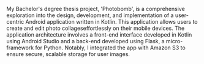 My Bachelor's degree thesis project, 'Photobomb', is a comprehensive exploration into the design, development, and implementation of a user-centric Android application written in Kotlin. This application allows users to create and edit photo collageseffortlessly on their mobile devices. The application architecture involves a front-end interface developed in Kotlin using Android Studio and a back-end developed using Flask, a micro-framework for Python. Notably, I integrated the app with Amazon S3 to ensure secure, scalable storage for user images.

